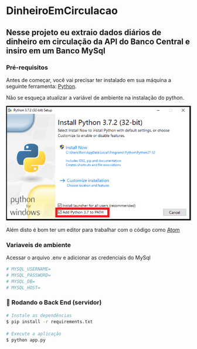 # DinheiroEmCirculacao
## Nesse projeto eu extraio dados diários de dinheiro em circulação da API do Banco Central e insiro em um Banco MySql

### Pré-requisitos
Antes de começar, você vai precisar ter instalado em sua máquina a
seguinte ferramenta:
[Python](https://www.python.org/downloads/). 

Não se esqueça atualizar a variável de ambiente na instalação do python.

<img src="./img/python.png" />

Além disto é bom ter um editor para trabalhar com o código como [Atom](https://atom.io/)

### Variaveis de ambiente 
Acessar o arquivo .env e adicionar as credenciais do MySql

```bash
# MYSQL_USERNAME=
# MYSQL_PASSWORD=
# MYSQL_DB=
# MYSQL_HOST=
```

### 🎲 Rodando o Back End (servidor)

```bash
# Instale as dependências
$ pip install -r requirements.txt

# Execute a aplicação 
$ python app.py

```
